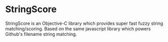 StringScore
===========

StringScore is an Objective-C library which provides super fast fuzzy string matching/scoring. Based on the same javascript library which powers Github's filename string matching.